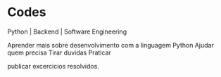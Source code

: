 # Codes
Python | Backend | Software Engineering

Aprender mais sobre desenvolvimento com a linguagem Python
Ajudar quem precisa
Tirar duvidas
Praticar

publicar excercicios resolvidos.
